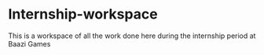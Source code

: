 # Internship-workspace
This is a workspace of all the work done here during the internship period at Baazi Games
